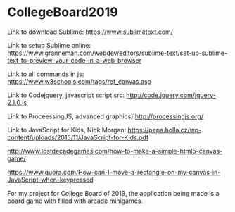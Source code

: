 # CollegeBoard2019

Link to download Sublime: https://www.sublimetext.com/

Link to setup Sublime online: https://www.granneman.com/webdev/editors/sublime-text/set-up-sublime-text-to-preview-your-code-in-a-web-browser

Link to all commands in js: https://www.w3schools.com/tags/ref_canvas.asp

Link to Codejquery, javascript script src: http://code.jquery.com/jquery-2.1.0.js

Link to ProceessingJS, advanced graphics):http://processingjs.org/

Link to JavaScript for Kids, Nick Morgan: https://pepa.holla.cz/wp-content/uploads/2015/11/JavaScript-for-Kids.pdf


http://www.lostdecadegames.com/how-to-make-a-simple-html5-canvas-game/

https://www.quora.com/How-can-I-move-a-rectangle-on-my-canvas-in-JavaScript-when-keypressed



For my project for College Board of 2019, the application being made is a board game with filled with arcade minigames.


